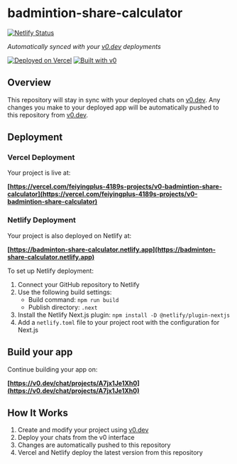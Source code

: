 # badmintion-share-calculator

[![Netlify Status](https://api.netlify.com/api/v1/badges/cebdcaaa-3815-4b42-9c1f-8ae6ad0085ce/deploy-status)](https://app.netlify.com/projects/badminton-share-calculator/deploys)


*Automatically synced with your [v0.dev](https://v0.dev) deployments*

[![Deployed on Vercel](https://img.shields.io/badge/Deployed%20on-Vercel-black?style=for-the-badge&logo=vercel)](https://vercel.com/feiyingplus-4189s-projects/v0-badmintion-share-calculator)
[![Built with v0](https://img.shields.io/badge/Built%20with-v0.dev-black?style=for-the-badge)](https://v0.dev/chat/projects/A7jx1Je1Xh0)

## Overview

This repository will stay in sync with your deployed chats on [v0.dev](https://v0.dev).
Any changes you make to your deployed app will be automatically pushed to this repository from [v0.dev](https://v0.dev).

## Deployment

### Vercel Deployment

Your project is live at:

**[https://vercel.com/feiyingplus-4189s-projects/v0-badmintion-share-calculator](https://vercel.com/feiyingplus-4189s-projects/v0-badmintion-share-calculator)**

### Netlify Deployment

Your project is also deployed on Netlify at:

**[https://badminton-share-calculator.netlify.app](https://badminton-share-calculator.netlify.app)**

To set up Netlify deployment:

1. Connect your GitHub repository to Netlify
2. Use the following build settings:
   - Build command: `npm run build`
   - Publish directory: `.next`
3. Install the Netlify Next.js plugin: `npm install -D @netlify/plugin-nextjs`
4. Add a `netlify.toml` file to your project root with the configuration for Next.js

## Build your app

Continue building your app on:

**[https://v0.dev/chat/projects/A7jx1Je1Xh0](https://v0.dev/chat/projects/A7jx1Je1Xh0)**

## How It Works

1. Create and modify your project using [v0.dev](https://v0.dev)
2. Deploy your chats from the v0 interface
3. Changes are automatically pushed to this repository
4. Vercel and Netlify deploy the latest version from this repository



